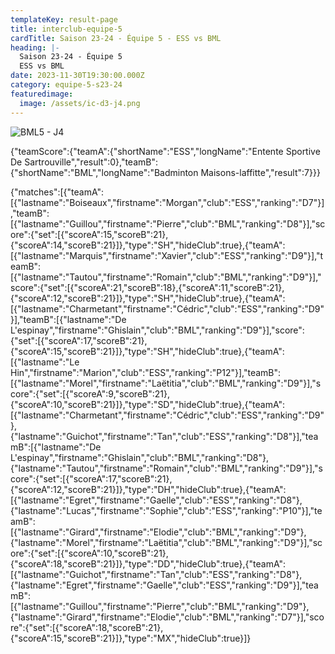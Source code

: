```yaml
---
templateKey: result-page
title: interclub-equipe-5
cardTitle: Saison 23-24 - Équipe 5 - ESS vs BML
heading: |-
  Saison 23-24 - Équipe 5
  ESS vs BML
date: 2023-11-30T19:30:00.000Z
category: equipe-5-s23-24
featuredimage:
  image: /assets/ic-d3-j4.png
---
```

![](/assets/ic-d3-j4.png "BML5 - J4")

<teamscoreboard>{"teamScore":{"teamA":{"shortName":"ESS","longName":"Entente Sportive De Sartrouville","result":0},"teamB":{"shortName":"BML","longName":"Badminton Maisons-laffitte","result":7}}}</teamscoreboard>

<scoreboard>{"matches":[{"teamA":[{"lastname":"Boiseaux","firstname":"Morgan","club":"ESS","ranking":"D7"}],"teamB":[{"lastname":"Guillou","firstname":"Pierre","club":"BML","ranking":"D8"}],"score":{"set":[{"scoreA":15,"scoreB":21},{"scoreA":14,"scoreB":21}]},"type":"SH","hideClub":true},{"teamA":[{"lastname":"Marquis","firstname":"Xavier","club":"ESS","ranking":"D9"}],"teamB":[{"lastname":"Tautou","firstname":"Romain","club":"BML","ranking":"D9"}],"score":{"set":[{"scoreA":21,"scoreB":18},{"scoreA":11,"scoreB":21},{"scoreA":12,"scoreB":21}]},"type":"SH","hideClub":true},{"teamA":[{"lastname":"Charmetant","firstname":"Cédric","club":"ESS","ranking":"D9"}],"teamB":[{"lastname":"De L'espinay","firstname":"Ghislain","club":"BML","ranking":"D9"}],"score":{"set":[{"scoreA":17,"scoreB":21},{"scoreA":15,"scoreB":21}]},"type":"SH","hideClub":true},{"teamA":[{"lastname":"Le Hin","firstname":"Marion","club":"ESS","ranking":"P12"}],"teamB":[{"lastname":"Morel","firstname":"Laëtitia","club":"BML","ranking":"D9"}],"score":{"set":[{"scoreA":9,"scoreB":21},{"scoreA":10,"scoreB":21}]},"type":"SD","hideClub":true},{"teamA":[{"lastname":"Charmetant","firstname":"Cédric","club":"ESS","ranking":"D9"},{"lastname":"Guichot","firstname":"Tan","club":"ESS","ranking":"D8"}],"teamB":[{"lastname":"De L'espinay","firstname":"Ghislain","club":"BML","ranking":"D8"},{"lastname":"Tautou","firstname":"Romain","club":"BML","ranking":"D9"}],"score":{"set":[{"scoreA":17,"scoreB":21},{"scoreA":12,"scoreB":21}]},"type":"DH","hideClub":true},{"teamA":[{"lastname":"Egret","firstname":"Gaelle","club":"ESS","ranking":"D8"},{"lastname":"Lucas","firstname":"Sophie","club":"ESS","ranking":"P10"}],"teamB":[{"lastname":"Girard","firstname":"Elodie","club":"BML","ranking":"D9"},{"lastname":"Morel","firstname":"Laëtitia","club":"BML","ranking":"D9"}],"score":{"set":[{"scoreA":10,"scoreB":21},{"scoreA":18,"scoreB":21}]},"type":"DD","hideClub":true},{"teamA":[{"lastname":"Guichot","firstname":"Tan","club":"ESS","ranking":"D8"},{"lastname":"Egret","firstname":"Gaelle","club":"ESS","ranking":"D9"}],"teamB":[{"lastname":"Guillou","firstname":"Pierre","club":"BML","ranking":"D9"},{"lastname":"Girard","firstname":"Elodie","club":"BML","ranking":"D7"}],"score":{"set":[{"scoreA":18,"scoreB":21},{"scoreA":15,"scoreB":21}]},"type":"MX","hideClub":true}]}</scoreboard>